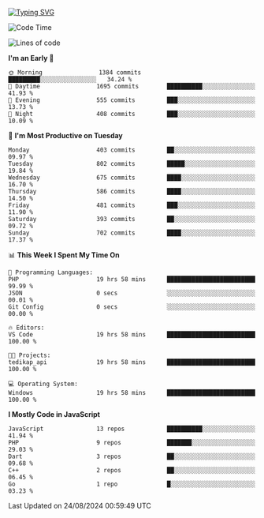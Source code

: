 [![Typing SVG](https://readme-typing-svg.demolab.com?font=Fira+Code&pause=1000&color=F7F7F7&random=false&width=435&lines=Hi+%F0%9F%91%8B%2C+I'm+Rafiu+Sidqi;Junior+Backend+Developer)](https://git.io/typing-svg)
<!--START_SECTION:waka-->
![Code Time](http://img.shields.io/badge/Code%20Time-359%20hrs%205%20mins-blue)

![Lines of code](https://img.shields.io/badge/From%20Hello%20World%20I%27ve%20Written-1.5%20million%20lines%20of%20code-blue)

**I'm an Early 🐤** 

```text
🌞 Morning                1384 commits        █████████░░░░░░░░░░░░░░░░   34.24 % 
🌆 Daytime                1695 commits        ██████████░░░░░░░░░░░░░░░   41.93 % 
🌃 Evening                555 commits         ███░░░░░░░░░░░░░░░░░░░░░░   13.73 % 
🌙 Night                  408 commits         ███░░░░░░░░░░░░░░░░░░░░░░   10.09 % 
```
📅 **I'm Most Productive on Tuesday** 

```text
Monday                   403 commits         ██░░░░░░░░░░░░░░░░░░░░░░░   09.97 % 
Tuesday                  802 commits         █████░░░░░░░░░░░░░░░░░░░░   19.84 % 
Wednesday                675 commits         ████░░░░░░░░░░░░░░░░░░░░░   16.70 % 
Thursday                 586 commits         ████░░░░░░░░░░░░░░░░░░░░░   14.50 % 
Friday                   481 commits         ███░░░░░░░░░░░░░░░░░░░░░░   11.90 % 
Saturday                 393 commits         ██░░░░░░░░░░░░░░░░░░░░░░░   09.72 % 
Sunday                   702 commits         ████░░░░░░░░░░░░░░░░░░░░░   17.37 % 
```


📊 **This Week I Spent My Time On** 

```text
💬 Programming Languages: 
PHP                      19 hrs 58 mins      █████████████████████████   99.99 % 
JSON                     0 secs              ░░░░░░░░░░░░░░░░░░░░░░░░░   00.01 % 
Git Config               0 secs              ░░░░░░░░░░░░░░░░░░░░░░░░░   00.00 % 

🔥 Editors: 
VS Code                  19 hrs 58 mins      █████████████████████████   100.00 % 

🐱‍💻 Projects: 
tedikap_api              19 hrs 58 mins      █████████████████████████   100.00 % 

💻 Operating System: 
Windows                  19 hrs 58 mins      █████████████████████████   100.00 % 
```

**I Mostly Code in JavaScript** 

```text
JavaScript               13 repos            ██████████░░░░░░░░░░░░░░░   41.94 % 
PHP                      9 repos             ███████░░░░░░░░░░░░░░░░░░   29.03 % 
Dart                     3 repos             ██░░░░░░░░░░░░░░░░░░░░░░░   09.68 % 
C++                      2 repos             ██░░░░░░░░░░░░░░░░░░░░░░░   06.45 % 
Go                       1 repo              █░░░░░░░░░░░░░░░░░░░░░░░░   03.23 % 
```




 Last Updated on 24/08/2024 00:59:49 UTC
<!--END_SECTION:waka-->
